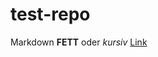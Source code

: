 # test-repo
Markdown **FETT** oder *kursiv*
[Link](https://code.visualstudio.com/docs/getstarted/introvideos)
